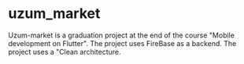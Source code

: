 # uzum_market

Uzum-market is a graduation project at the end of the course "Mobile development on Flutter". The project uses FireBase as a backend. The project uses a "Clean architecture.
